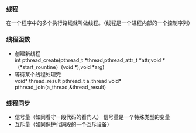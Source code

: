 ### 线程  
在一个程序中的多个执行路线就叫做线程。（线程是一个进程内部的一个控制序列）
### 线程函数
* 创建新线程  
int pthread_create(pthread_t *thread,pthread_attr_t *attr,void *（*start_rountine）(void *),void *arg)    
* 等待某个线程处理完  
void* thread_result
pthread_t a_thread
void* pthread_join(a_thread,&thread_result)
### 线程同步
* 信号量（如同看守一段代码的看门人） 
信号量是一个特殊类型的变量  
* 互斥量（如同保护代码段的一个互斥设备）

